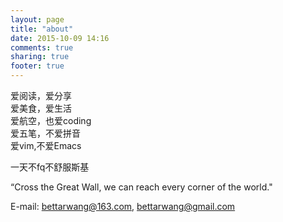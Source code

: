 ```yaml
---
layout: page
title: "about"
date: 2015-10-09 14:16
comments: true
sharing: true
footer: true
---
```

爱阅读，爱分享  
爱美食，爱生活  
爱航空，也爱coding  
爱五笔，不爱拼音  
爱vim,不爱Emacs  

一天不fq不舒服斯基  

“Cross the Great Wall, we can reach every corner of the world."  

E-mail: bettarwang@163.com, bettarwang@gmail.com  
